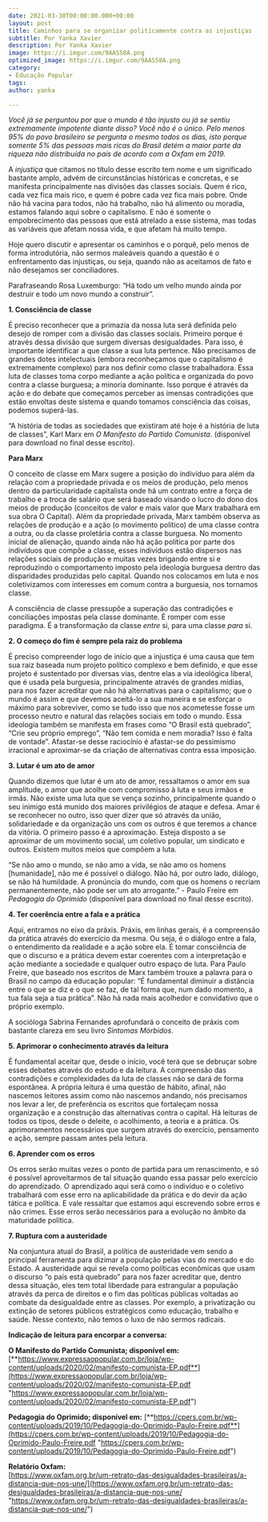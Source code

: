 ```yaml
---
date: 2021-03-30T00:00:00.000+00:00
layout: post
title: Caminhos para se organizar politicamente contra as injustiças
subtitle: Por Yanka Xavier
description: Por Yanka Xavier
image: https://i.imgur.com/9AAS58A.png
optimized_image: https://i.imgur.com/9AAS58A.png
category:
- Educação Popular
tags: 
author: yanka

---
```

_Você já se perguntou por que o mundo é tão injusto ou já se sentiu extremamente impotente diante disso? Você não é o único. Pelo menos 95% do povo brasileiro se pergunta o mesmo todos os dias, isto porque somente 5% das pessoas mais ricas do Brasil detém a maior parte da riqueza não distribuída no país de acordo com a Oxfam em 2019._

A _injustiça_ que citamos no título desse escrito tem nome e um significado bastante amplo, advém de circunstâncias históricas e concretas, e se manifesta principalmente nas divisões das classes sociais. Quem é rico, cada vez fica mais rico, e quem é pobre cada vez fica mais pobre. Onde não há vacina para todos, não há trabalho, não há alimento ou moradia, estamos falando aqui sobre o capitalismo. E não é somente o empobrecimento das pessoas que está atrelado a esse sistema, mas todas as variáveis que afetam nossa vida, e que afetam há muito tempo.

Hoje quero discutir e apresentar os caminhos e o porquê, pelo menos de forma introdutória, não sermos maleáveis quando a questão é o enfrentamento das injustiças, ou seja, quando não as aceitamos de fato e não desejamos ser conciliadores.

Parafraseando Rosa Luxemburgo: “Há todo um velho mundo ainda por destruir e todo um novo mundo a construir”.

**1. Consciência de classe**

É preciso reconhecer que a primazia da nossa luta será definida pelo desejo de romper com a divisão das classes sociais. Primeiro porque é através dessa divisão que surgem diversas desigualdades. Para isso,  é importante identificar a que classe a sua luta pertence. Não precisamos de grandes dotes intelectuais (embora reconheçamos que o capitalismo é extremamente complexo) para nos definir como classe trabalhadora. Essa luta de classes toma corpo mediante a ação política e organizada do povo contra a classe burguesa; a minoria dominante. Isso porque é através da ação e do debate que começamos perceber as imensas contradições que estão envoltas deste sistema e quando tomamos consciência das coisas, podemos superá-las.

“A história de todas as sociedades que existiram até hoje é a história de luta de classes”, Karl Marx em _O Manifesto do Partido Comunista_. (disponível para download no final desse escrito).

**Para Marx**

O conceito de classe em Marx sugere a posição do indivíduo para além da relação com a propriedade privada e os meios de produção, pelo menos dentro da particularidade capitalista onde há um contrato entre a força de trabalho e a troca de salário que será baseado visando o lucro do dono dos meios de produção (conceitos de valor e mais valor que Marx trabalhará em sua obra O Capital). Além da propriedade privada, Marx também observa as relações de produção e a ação (o movimento político) de uma classe contra a outra, ou da classe proletária contra a classe burguesa. No momento inicial de alienação, quando ainda não há ação política por parte dos indivíduos que compõe a classe, esses indivíduos estão dispersos nas relações sociais de produção e muitas vezes brigando entre si e reproduzindo o comportamento imposto pela ideologia burguesa dentro das disparidades produzidas pelo capital. Quando nos colocamos em luta e nos coletivizamos com interesses em comum contra a burguesia, nos tornamos classe.

A consciência de classe pressupõe a superação das contradições e conciliações impostas pela classe dominante. É romper com esse paradigma. É a transformação da classe _entre_ si, para uma classe _para_ si.

**2. O começo do fim é sempre pela raiz do problema**

É preciso compreender logo de início que a injustiça é uma causa que tem sua raiz baseada num projeto político complexo e bem definido, e que esse projeto é sustentado por diversas vias, dentre elas a via ideológica liberal, que é usada pela burguesia, principalmente através de grandes mídias, para nos fazer acreditar que não há alternativas para o capitalismo; que o mundo é assim e que devemos aceitá-lo a sua maneira e se esforçar o máximo para sobreviver, como se tudo isso que nos acometesse fosse um processo neutro e natural das relações sociais em todo o mundo. Essa ideologia também se manifesta em frases como “O Brasil está quebrado”, “Crie seu próprio emprego”, “Não tem comida e nem moradia? Isso é falta de vontade”. Afastar-se desse raciocínio é afastar-se do pessimismo irracional e aproximar-se da criação de alternativas contra essa imposição.

**3. Lutar é um ato de amor**

Quando dizemos que lutar é um ato de amor, ressaltamos o amor em sua amplitude, o amor que acolhe com compromisso à luta e seus irmãos e irmãs. Não existe uma luta que se vença sozinho, principalmente quando o seu inimigo está munido dos maiores privilégios de ataque e defesa. Amar é se reconhecer no outro, isso quer dizer que só através da união, solidariedade e da organização uns com os outros é que teremos a chance da vitória. O primeiro passo é a aproximação. Esteja disposto a se aproximar de um movimento social, um coletivo popular, um sindicato e outros. Existem muitos meios que compõem a luta.

“Se não amo o mundo, se não amo a vida, se não amo os homens \[humanidade\], não me é possível o diálogo. Não há, por outro lado, diálogo, se não há humildade. A pronúncia do mundo, com que os homens o recriam permanentemente, não pode ser um ato arrogante.” - Paulo Freire em _Pedagogia do Oprimido_ (disponível para download no final desse escrito).

**4. Ter coerência entre a fala e a prática**

Aqui, entramos no eixo da práxis. Práxis, em linhas gerais, é a compreensão da prática através do exercício da mesma. Ou seja, é o diálogo entre a fala, o entendimento da realidade e a ação sobre ela. É tomar consciência de que o discurso e a prática devem estar coerentes com a interpretação e ação mediante a sociedade e qualquer outro espaço de luta. Para Paulo Freire, que baseado nos escritos de Marx também trouxe a palavra para o Brasil no campo da educação popular: “É fundamental diminuir a distância entre o que se diz e o que se faz, de tal forma que, num dado momento, a tua fala seja a tua prática”. Não há nada mais acolhedor e convidativo que o próprio exemplo.

A socióloga Sabrina Fernandes aprofundará o conceito de práxis com bastante clareza em seu livro _Sintomas Mórbidos_.

**5. Aprimorar o conhecimento através da leitura**

É fundamental aceitar que, desde o início, você terá que se debruçar sobre esses debates através do estudo e da leitura. A compreensão das contradições e complexidades da luta de classes não se dará de forma espontânea. A própria leitura é uma questão de hábito, afinal, não nascemos leitores assim como não nascemos andando, nós precisamos nos levar a ler, de preferência os escritos que fortaleçam nossa organização e a construção das alternativas contra o capital. Há leituras de todos os tipos, desde o deleite, o acolhimento, a teoria e a prática. Os aprimoramentos necessários que surgem através do exercício, pensamento e ação, sempre passam antes pela leitura.

**6. Aprender com os erros**

Os erros serão muitas vezes o ponto de partida para um renascimento, e só é possível aproveitarmos de tal situação quando essa passar pelo exercício do aprendizado. O aprendizado aqui será como o indivíduo e o coletivo trabalhará com esse erro na aplicabilidade da prática e do devir da ação tática e política. E vale ressaltar que estamos aqui escrevendo sobre erros e não crimes. Esse erros serão necessários para a evolução no âmbito da maturidade política.

**7. Ruptura com a austeridade**

Na conjuntura atual do Brasil, a política de austeridade vem sendo a principal ferramenta para dizimar a população pelas vias do mercado e do Estado. A austeridade aqui se revela como políticas econômicas que usam o discurso “o país está quebrado” para nos fazer acreditar que, dentro dessa situação, eles tem total liberdade para estrangular a população através da perca de direitos e o fim das políticas públicas voltadas ao combate da desigualdade entre as classes. Por exemplo, a privatização ou extinção de setores públicos estratégicos como educação, trabalho e saúde. Nesse contexto, não temos o luxo de não sermos radicais.

**Indicação de leitura para encorpar a conversa:**

**O Manifesto do Partido Comunista; disponível em:** [**https://www.expressaopopular.com.br/loja/wp-content/uploads/2020/02/manifesto-comunista-EP.pdf**](https://www.expressaopopular.com.br/loja/wp-content/uploads/2020/02/manifesto-comunista-EP.pdf "https://www.expressaopopular.com.br/loja/wp-content/uploads/2020/02/manifesto-comunista-EP.pdf")

**Pedagogia do Oprimido; disponível em:** [**https://cpers.com.br/wp-content/uploads/2019/10/Pedagogia-do-Oprimido-Paulo-Freire.pdf**](https://cpers.com.br/wp-content/uploads/2019/10/Pedagogia-do-Oprimido-Paulo-Freire.pdf "https://cpers.com.br/wp-content/uploads/2019/10/Pedagogia-do-Oprimido-Paulo-Freire.pdf")

**Relatório Oxfam:**  
[https://www.oxfam.org.br/um-retrato-das-desigualdades-brasileiras/a-distancia-que-nos-une/](https://www.oxfam.org.br/um-retrato-das-desigualdades-brasileiras/a-distancia-que-nos-une/ "https://www.oxfam.org.br/um-retrato-das-desigualdades-brasileiras/a-distancia-que-nos-une/")